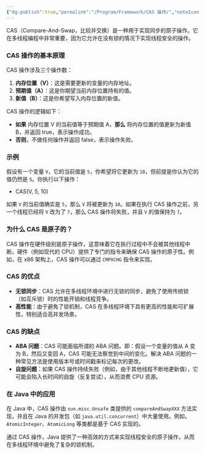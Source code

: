 ```yaml
---
{"dg-publish":true,"permalink":"/Program/Framework/CAS 操作/","noteIcon":""}
---
```


CAS（Compare-And-Swap，比较并交换）是一种用于实现同步的原子操作。它在多线程编程中非常重要，因为它允许在没有锁的情况下实现线程安全的操作。
### CAS 操作的基本原理
CAS 操作涉及三个操作数：
1. **内存位置（V）**：这是需要更新的变量的内存地址。
2. **预期值（A）**：这是你期望当前内存位置持有的值。
3. **新值（B）**：这是你希望写入内存位置的新值。

CAS 操作的逻辑如下：
- **如果** 内存位置 V 的当前值等于预期值 A，**那么** 将内存位置的值更新为新值 B，并返回 true，表示操作成功。
- **否则**，不做任何操作并返回 false，表示操作失败。

### 示例
假设有一个变量 `V`，它的当前值是 `5`，你希望将它更新为 `10`，但前提是你认为它的值仍然是 `5`。你执行以下操作：

- CAS(V, 5, 10)

如果 `V` 的当前值确实是 `5`，那么 `V` 将被更新为 `10`。如果在执行 CAS 操作之前，另一个线程已经将 `V` 改为了 `7`，那么 CAS 操作将失败，并且 `V` 的值保持为 `7`。

### 为什么 CAS 是原子的？

CAS 操作在硬件级别是原子操作，这意味着它在执行过程中不会被其他线程中断。硬件（例如现代的 CPU）提供了专门的指令来确保 CAS 操作的原子性。例如，在 x86 架构上，CAS 操作可以通过 `CMPXCHG` 指令来实现。

### CAS 的优点
- **无锁同步**：CAS 允许在多线程环境中进行无锁的同步，避免了使用传统锁（如互斥锁）时的性能开销和线程竞争。
- **高性能**：由于避免了锁机制，CAS 在多线程环境下具有更高的性能和可扩展性，特别适合高并发场景。

### CAS 的缺点
- **ABA 问题**：CAS 可能面临所谓的 ABA 问题。即：假设一个变量的值从 A 变为 B，然后又变回 A，CAS 可能无法察觉到中间的变化。解决 ABA 问题的一种常见方法是使用版本号或时间戳来标记每次的更改。
- **自旋问题**：如果 CAS 操作持续失败（例如，由于其他线程不断地更新值），它可能会陷入长时间的自旋（反复尝试），从而浪费 CPU 资源。

### 在 Java 中的应用
在 Java 中，CAS 操作由 `sun.misc.Unsafe` 类提供的 `compareAndSwapXXX` 方法实现，并且在 Java 的并发包（如 `java.util.concurrent`）中大量使用。例如，`AtomicInteger`、`AtomicLong` 等类都是基于 CAS 实现的。

通过 CAS 操作，Java 提供了一种高效的方式来实现线程安全的原子操作，从而在多线程环境中避免了复杂的锁机制。